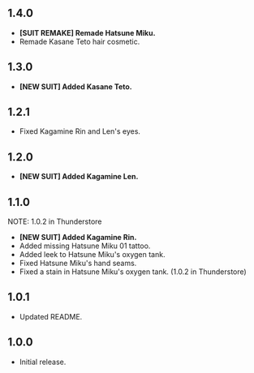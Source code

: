 ## 1.4.0
- **[SUIT REMAKE] Remade Hatsune Miku.**
- Remade Kasane Teto hair cosmetic.

## 1.3.0
- **[NEW SUIT] Added Kasane Teto.**

## 1.2.1
- Fixed Kagamine Rin and Len's eyes.

## 1.2.0
- **[NEW SUIT] Added Kagamine Len.**

## 1.1.0
NOTE: 1.0.2 in Thunderstore
- **[NEW SUIT] Added Kagamine Rin.**
- Added missing Hatsune Miku 01 tattoo.
- Added leek to Hatsune Miku's oxygen tank.
- Fixed Hatsune Miku's hand seams.
- Fixed a stain in Hatsune Miku's oxygen tank.
(1.0.2 in Thunderstore)

## 1.0.1
- Updated README.

## 1.0.0
- Initial release.
